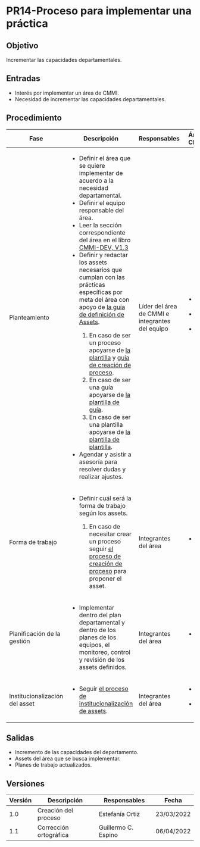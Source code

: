 # PR14-Proceso para implementar una práctica

## Objetivo
Incrementar las capacidades departamentales.

## Entradas
- Interés por implementar un área de CMMI.
- Necesidad de incrementar las capacidades departamentales. 

## Procedimiento
<table>
    <thead>
        <th>Fase</th>
        <th>Descripción</th>
        <th>Responsables</th>
        <th>Áreas CMMI</th>
    </thead>

<tbody>
    <tr>
      <td>Planteamiento</td>
      <td>
        <ul>
        <li>Definir el área que se quiere implementar de acuerdo a la necesidad departamental.</li>
	    <li>Definir el equipo responsable del área.</li>
	    <li>Leer la sección correspondiente del área en el libro <a href="https://drive.google.com/file/d/1tKImmF7JIseQXNT5XIzwPTHSA8bv6Aro/view?usp=sharing">CMMI-DEV, V1.3</a></li>
	    <li>Definir y redactar los assets necesarios que cumplan con las prácticas específicas por meta del área con apoyo de <a href="https://mutateinc.github.io/docs/Guias/GU08/">la guía de definición de Assets</a>. </li>
	        <ol>
                <li>En caso de ser un proceso apoyarse de <a href="https://mutateinc.github.io/docs/Plantillas/PL05">la plantilla</a> y <a href="https://mutateinc.github.io/docs/Guias/GU01">guía de creación de proceso</a>. </li>
                <li>En caso de ser una guía apoyarse de <a href="https://mutateinc.github.io/docs/Plantillas/PL02">la plantilla de guía</a>.</li>
                <li>En caso de ser una plantilla apoyarse de <a href="https://mutateinc.github.io/docs/Plantillas/PL04">la plantilla de plantilla</a>. </li>
            </ol>
        <li>Agendar y asistir a asesoría para resolver dudas y realizar ajustes. </li>
        </ul>
      </td>
      <td>Líder del área de CMMI e integrantes del equipo</td>
      <td>
        <ul>
          <li>OPF 1.1</li>
          <li>OPD 1.1</li>
          <li>OPD 1.3</li>
        </ul>
      </td>
    </tr>
    <tr>
      <td>Forma de trabajo</td>
      <td>
        <ul>
        <li>Definir cuál será la forma de trabajo según los assets.</li>
            <ol>
                <li>En caso de necesitar crear un proceso seguir <a href="https://mutateinc.github.io/docs/Procesos/PR03">el proceso de creación de proceso</a> para proponer el asset.</li>
            </ol>
	    </ul>
      </td>
      <td>Integrantes del área</td>
      <td>
        <ul>
          <li>OPF 2.1</li>
        </ul>
      </td>
    </tr>
     <tr>
      <td>Planificación de la gestión</td>
      <td>
        <ul>
            <li>Implementar dentro del plan departamental y dentro de los planes de los equipos, el monitoreo, control y revisión de los assets definidos.</li> 
	    </ul>
      </td>
      <td>Integrantes del área</td>
      <td>
        <ul>
          <li>OPF 2.2</li>
        </ul>
      </td>
    </tr>
    <tr>
      <td>Institucionalización del asset</td>
      <td>
        <ul>
            <li>Seguir <a href="https://mutateinc.github.io/docs/Procesos/PR09/">el proceso de institucionalización de assets</a>.</li>
        </ul>
      </td>
      <td>Integrantes del área</td>
      <td>
        <ul>
          <li>OPF 3.1</li>
          <li>OPF 3.2</li>
        </ul>
      </td>
    </tr>
  </tbody>
</table>

## Salidas
- Incremento de las capacidades del departamento.
- Assets del área que se busca implementar. 
- Planes de trabajo actualizados. 

## Versiones
| Versión | Descripción                  | Responsables        | Fecha      |
| ------- | --------------------------   | ---------------     | ---------- |
| 1.0     | Creación del proceso         | Estefanía Ortiz     | 23/03/2022 |
| 1.1     | Corrección ortográfica       | Guillermo C. Espino | 06/04/2022 |
